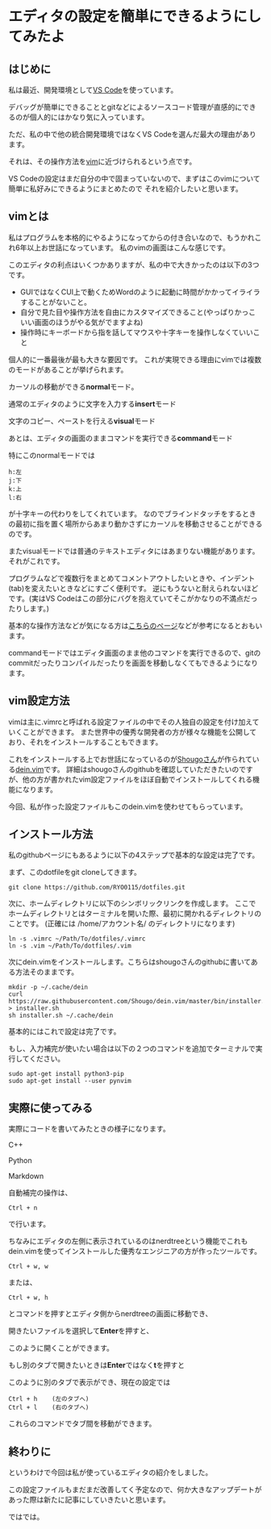 # エディタの設定を簡単にできるようにしてみたよ

## はじめに

私は最近、開発環境として[VS Code](https://code.visualstudio.com/)を使っています。

デバッグが簡単にできることとgitなどによるソースコード管理が直感的にできるのが個人的にはかなり気に入っています。

ただ、私の中で他の統合開発環境ではなくVS Codeを選んだ最大の理由があります。

それは、その操作方法を[vim](https://www.vim.org/)に近づけられるという点です。

VS Codeの設定はまだ自分の中で固まっていないので、まずはこのvimについて簡単に私好みにできるようにまとめたので
それを紹介したいと思います。

## vimとは
私はプログラムを本格的にやるようになってからの付き合いなので、もうかれこれ6年以上お世話になっています。
私のvimの画面はこんな感じです。


このエディタの利点はいくつかありますが、私の中で大きかったのは以下の3つです。

* GUIではなくCUI上で動くためWordのように起動に時間がかかってイライラすることがないこと。
* 自分で見た目や操作方法を自由にカスタマイズできること(やっぱりかっこいい画面のほうがやる気がでますよね)
* 操作時にキーボードから指を話してマウスや十字キーを操作しなくていいこと

個人的に一番最後が最も大きな要因です。
これが実現できる理由にvimでは複数のモードがあることが挙げられます。

カーソルの移動ができる**normal**モード。

通常のエディタのように文字を入力する**insert**モード

文字のコピー、ペーストを行える**visual**モード

あとは、エディタの画面のままコマンドを実行できる**command**モード

特にこのnormalモードでは

	h:左
	j:下
	k:上
	l:右

が十字キーの代わりをしてくれています。
なのでブラインドタッチをするときの最初に指を置く場所からあまり動かさずにカーソルを移動させることができるのです。

またvisualモードでは普通のテキストエディタにはあまりない機能があります。
それがこれです。


プログラムなどで複数行をまとめてコメントアウトしたいときや、インデント(tab)を変えたいときなどにすごく便利です。
逆にもうないと耐えられないほどです。(実はVS Codeはこの部分にバグを抱えていてそこがかなりの不満点だったりします。)

基本的な操作方法などが気になる方は[こちらのページ](https://qiita.com/tomoya1993/items/7b7dfffd3553e55601ef)などが参考になるとおもいます。

commandモードではエディタ画面のまま他のコマンドを実行できるので、gitのcommitだったりコンパイルだったりを画面を移動しなくてもできるようになります。

## vim設定方法
vimは主に.vimrcと呼ばれる設定ファイルの中でその人独自の設定を付け加えていくことができます。
また世界中の優秀な開発者の方が様々な機能を公開しており、それをインストールすることもできます。

これをインストールする上でお世話になっているのが[Shougoさん](https://github.com/Shougo)が作られている[dein.vim](https://github.com/Shougo/dein.vim)です。
詳細はshougoさんのgithubを確認していただきたいのですが、他の方が書かれたvim設定ファイルをほぼ自動でインストールしてくれる機能になります。

今回、私が作った設定ファイルもこのdein.vimを使わせてもらっています。


## インストール方法
私のgithubページにもあるように以下の4ステップで基本的な設定は完了です。

まず、このdotfileをgit cloneしてきます。

	git clone https://github.com/RYO0115/dotfiles.git

次に、ホームディレクトリに以下のシンボリックリンクを作成します。
ここでホームディレクトリとはターミナルを開いた際、最初に開かれるディレクトリのことです。
(正確には /home/アカウント名/ のディレクトリになります)

	ln -s .vimrc ~/Path/To/dotfiles/.vimrc
	ln -s .vim ~/Path/To/dotfiles/.vim

次にdein.vimをインストールします。こちらはshougoさんのgithubに書いてある方法そのままです。

	mkdir -p ~/.cache/dein
	curl https://raw.githubusercontent.com/Shougo/dein.vim/master/bin/installer.sh > installer.sh
	sh installer.sh ~/.cache/dein

基本的にはこれで設定は完了です。

もし、入力補完が使いたい場合は以下の２つのコマンドを追加でターミナルで実行してください。

	sudo apt-get install python3-pip
	sudo apt-get install --user pynvim

## 実際に使ってみる

実際にコードを書いてみたときの様子になります。

C++


Python


Markdown


自動補完の操作は、


	Ctrl + n

で行います。


ちなみにエディタの左側に表示されているのはnerdtreeという機能でこれもdein.vimを使ってインストールした優秀なエンジニアの方が作ったツールです。

	Ctrl + w, w

または、

	Ctrl + w, h

とコマンドを押すとエディタ側からnerdtreeの画面に移動でき、

開きたいファイルを選択して**Enter**を押すと、


このように開くことができます。

もし別のタブで開きたいときは**Enter**ではなく**t**を押すと

このように別のタブで表示ができ、現在の設定では

	Ctrl + h	(左のタブへ)
	Ctrl + l	(右のタブへ)

これらのコマンドでタブ間を移動ができます。


## 終わりに
というわけで今回は私が使っているエディタの紹介をしました。

この設定ファイルもまだまだ改善してく予定なので、何か大きなアップデートがあった際は新たに記事にしていきたいと思います。

ではでは。

